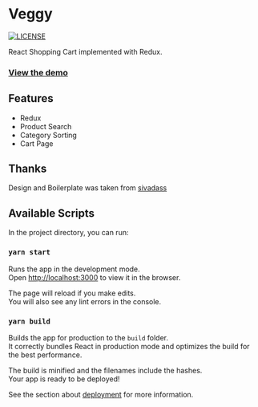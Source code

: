 # Veggy

[![LICENSE](https://img.shields.io/badge/License-MIT-blue.svg)](https://github.com/bodevone/veggy/blob/master/LICENSE)

React Shopping Cart implemented with Redux.

### [View the demo](https://veggy.now.sh/)

## Features
* Redux
* Product Search
* Category Sorting
* Cart Page

## Thanks
Design and Boilerplate was taken from [sivadass](https://github.com/sivadass/react-shopping-cart)

## Available Scripts

In the project directory, you can run:

### `yarn start`

Runs the app in the development mode.<br />
Open [http://localhost:3000](http://localhost:3000) to view it in the browser.

The page will reload if you make edits.<br />
You will also see any lint errors in the console.

### `yarn build`

Builds the app for production to the `build` folder.<br />
It correctly bundles React in production mode and optimizes the build for the best performance.

The build is minified and the filenames include the hashes.<br />
Your app is ready to be deployed!

See the section about [deployment](https://facebook.github.io/create-react-app/docs/deployment) for more information.
